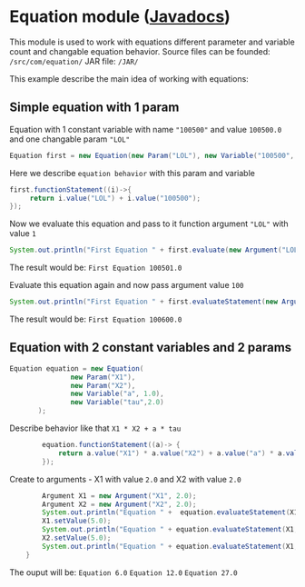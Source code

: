 # Equation module  ([Javadocs](https://elaltair.github.io/Equation/.))
This module is used to work with equations different parameter and variable count and changable equation behavior.
Source files can be founded: `/src/com/equation/` JAR file: `/JAR/`

This example describe the main idea of working with equations:

## Simple equation with 1 param

Equation with 1 constant variable with name `"100500"` and value `100500.0`
and one changable param `"LOL"`

```java
Equation first = new Equation(new Param("LOL"), new Variable("100500", 100500.0));
```

Here we describe `equation behavior` with this param and variable
```java
first.functionStatement((i)->{
     return i.value("LOL") + i.value("100500");
});
```

Now we evaluate this equation and pass to it function argument `"LOL"` with value `1`
```java
System.out.println("First Equation " + first.evaluate(new Argument("LOL", 1)));
```
The result would be: `First Equation 100501.0`

Evaluate this equation again and now pass argument value `100`
```java
System.out.println("First Equation " + first.evaluateStatement(new Argument("LOL", 100)));
```
The result would be: `First Equation 100600.0`

## Equation with 2 constant variables and 2 params

```java
Equation equation = new Equation(
               new Param("X1"),
               new Param("X2"),
               new Variable("a", 1.0),
               new Variable("tau",2.0)
       );
```
Describe behavior like that `X1 * X2 + a * tau`
```java
        equation.functionStatement((a)-> {
            return a.value("X1") * a.value("X2") + a.value("a") * a.value("tau");
        });

```
Create to arguments - X1 with value `2.0` and X2 with value `2.0`
```java
        Argument X1 = new Argument("X1", 2.0);
        Argument X2 = new Argument("X2", 2.0);
        System.out.println("Equation " +  equation.evaluateStatement(X1, X2));
        X1.setValue(5.0);
        System.out.println("Equation " + equation.evaluateStatement(X1, X2));
        X2.setValue(5.0);
        System.out.println("Equation " + equation.evaluateStatement(X1, X2));
    }
```
The ouput will be: `Equation 6.0`
                   `Equation 12.0`
                   `Equation 27.0`
